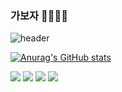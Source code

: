 ### 가보자 👊🔥🔥🔥

<!--
**ahnichan/ahnichan** is a ✨ _special_ ✨ repository because its `README.md` (this file) appears on your GitHub profile.

Here are some ideas to get you started:

- 🔭 I’m currently working on ...
- 🌱 I’m currently learning ...
- 👯 I’m looking to collaborate on ...
- 🤔 I’m looking for help with ...
- 💬 Ask me about ...
- 📫 How to reach me: ...
- 😄 Pronouns: ...
- ⚡ Fun fact: ...
-->
![header](https://capsule-render.vercel.app/api?type=waving&color=auto&text=부자가-nl-되고%20싶어요&animation=fadeIn&height=200&stroke=ffd700)

[![Anurag's GitHub stats](https://github-readme-stats.vercel.app/api?username=ahnichan&show_icons=true&theme=dracula)](https://github.com/ahnichan/github-readme-stats)

<img src="https://img.shields.io/badge/Apple-000000?style=flat-square&logo=apple&logoColor=white"/> <img src="https://img.shields.io/badge/Steam-000000?style=flat-square&logo=steam&logoColor=white"/> 
<img src="https://img.shields.io/badge/Discord-#5865F2?style=flat-square&logo=discord&logoColor=white"/> <img src="https://img.shields.io/badge/FIFA-#326295?style=flat-square&logo=fifa&logoColor=white"/>
